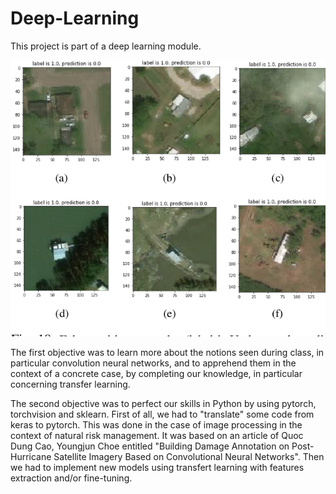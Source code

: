# Deep-Learning

This project is part of a deep learning module.

![](images/hurricane.png)

The first objective was to learn more about the notions seen during class, in particular convolution neural networks, and to apprehend them in the context of a concrete case, by completing our knowledge, in particular concerning transfer learning. 

The second objective was to perfect our skills in Python by using pytorch, torchvision and sklearn. First of all, we had to "translate" some code from keras to pytorch. This was done in the case of image processing in the context of natural risk management. It was based on an article of Quoc Dung Cao, Youngjun Choe entitled "Building Damage Annotation on Post-Hurricane Satellite Imagery Based on Convolutional Neural Networks". Then we had to implement new models using transfert learning with features extraction and/or fine-tuning.
